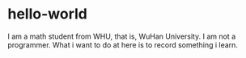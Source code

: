 # hello-world
I am a math student from WHU, that is, WuHan University.
I am not a programmer.
What i want to do at here is to record something i learn.
